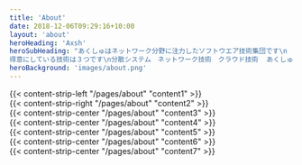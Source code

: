 ```yaml
---
title: 'About'
date: 2018-12-06T09:29:16+10:00
layout: 'about'
heroHeading: 'Axsh'
heroSubHeading: "あくしゅはネットワーク分野に注力したソフトウエア技術集団です\n
得意にしている技術は３つです\n分散システム　ネットワーク技術　クラウド技術  あくしゅはソフトウエアエンジニアとインフラエンジニア両方の知識を持ったエンジニアがいる会社です"
heroBackground: 'images/about.png'
---
```


<div>
{{< content-strip-left "/pages/about" "content1" >}}
</div>
<div>
{{< content-strip-right "/pages/about" "content2" >}}
</div>
<div>
{{< content-strip-center "/pages/about" "content3" >}}
</div>
<div>
{{< content-strip-center "/pages/about" "content4" >}}
</div>
<div>
{{< content-strip-center "/pages/about" "content5" >}}
</div>
<div>
{{< content-strip-center "/pages/about" "content6" >}}
</div>
<div>
{{< content-strip-center "/pages/about" "content7" >}}
</div>